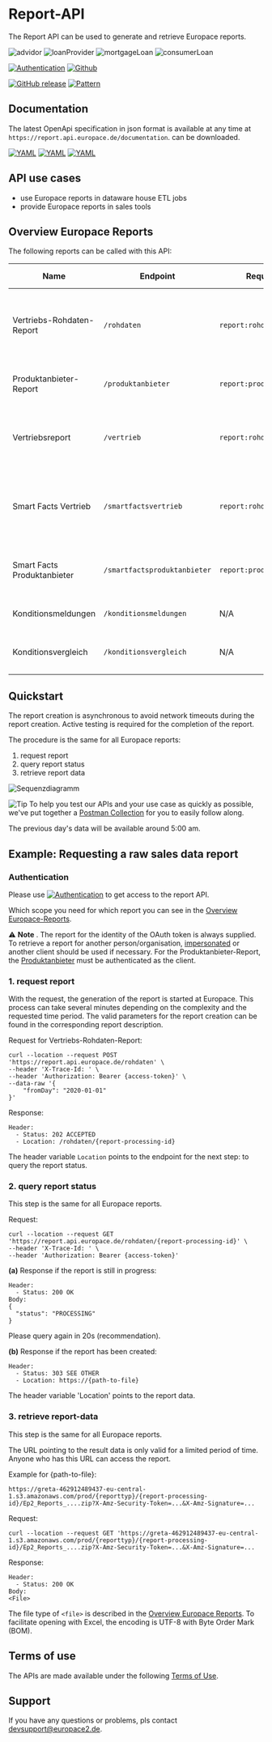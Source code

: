 # Report-API

The Report API can be used to generate and retrieve Europace reports.

![advidor](https://img.shields.io/badge/-advidor-lightblue)
![loanProvider](https://img.shields.io/badge/-loanProvider-lightblue)
![mortgageLoan](https://img.shields.io/badge/-mortgageLoan-lightblue)
![consumerLoan](https://img.shields.io/badge/-consumerLoan-lightblue)

[![Authentication](https://img.shields.io/badge/Auth-OAuth2-green)](https://github.com/europace/authorization-api)
[![Github](https://img.shields.io/badge/-Github-black?logo=github)](https://github.com/europace/report-api)

[![GitHub release](https://img.shields.io/github/v/release/europace/report-api)](https://github.com/europace/report-api/releases)
[![Pattern](https://img.shields.io/badge/Pattern-Tolerant%20Reader-yellowgreen)](https://martinfowler.com/bliki/TolerantReader.html)

## Documentation
The latest OpenApi specification in json format is available at any time at `https://report.api.europace.de/documentation`.
can be downloaded.

[![YAML](https://img.shields.io/badge/OAS-HTML_Doc-lightblue)](https://europace.github.io/report-api/index.html)
[![YAML](https://img.shields.io/badge/OAS-YAML-lightgrey)](https://github.com/europace/report-api/blob/master/report-api.yml)
[![YAML](https://img.shields.io/badge/OAS-JSON-lightgrey)](https://report.api.europace.de/documentation)

## API use cases
- use Europace reports in dataware house ETL jobs
- provide Europace reports in sales tools

## Overview Europace Reports
The following reports can be called with this API:

Name | Endpoint                         | Required Scope                     | File Type/Encoding | Content Description.                                                                                                                                                                                                              
---- |----------------------------------|------------------------------------| :----: |-----------------------------------------------------------------------------------------------------------------------------------------------------------------------------------------------------------------------------------
Vertriebs-Rohdaten-Report | ```/rohdaten```                  | `report:rohdaten:lesen`            | zip/UTF-8 | all relevant data of [Vorgänge, Anträge, Bausteine](https://docs.api.europace.de/common/glossary/) and [Provisionen](https://docs.api.europace.de/common/glossary/) of the advisor<br>Data older than 2014 will not be delivered. |
Produktanbieter-Report | ```/produktanbieter```           | `report:produktanbieter:lesen`     | csv/UTF-8 | the essential data of [Anträge](https://docs.api.europace.de/common/glossary/) with state and [Vertriebsorganisation](https://docs.api.europace.de/common/glossary/)                                                              |
Vertriebsreport | ```/vertrieb```                  | ```report:rohdaten:lesen```        | csv/UTF-8 | the "EUROPACE Report Vertrieb".<br>Data older than 2 years (relative to calling date) will not be delivered.                                                                                                                                                                            | 
Smart Facts Vertrieb | ```/smartfactsvertrieb```        | ```report:rohdaten:lesen```        | XLSM | the “EUROPACE Report Vertrieb” with a graphical interface<br>Data older than 2 years (relative to calling date) will not be delivered.
Smart Facts Produktanbieter | ```/smartfactsproduktanbieter``` | ```report:produktanbieter:lesen``` | XLSM | the “EUROPACE Report Produktanbieter” with a graphical interface
Konditionsmeldungen | ```/konditionsmeldungen``` | N/A | csv/UTF-8 | Konditionsmeldungen that are currently known in BaufiSmart
Konditionsvergleich | ```/konditionsvergleich``` | N/A | csv.gz/UTF-8 | Konditionsvergleich data, only available for product providers.

## Quickstart

The report creation is asynchronous to avoid network timeouts during the report creation. Active testing is required for the completion of the report.

The procedure is the same for all Europace reports:

1. request report
2. query report status
3. retrieve report data

![Sequenzdiagramm](http://www.plantuml.com/plantuml/proxy?cache=no&src=https://raw.githubusercontent.com/europace/report-api/master/resources/processing-report-api.iuml?token=AFSAZZEIDC253X3GO74BDNK7R2KOC)

![Tip](https://img.shields.io/badge/-Tip-yellow) To help you test our APIs and your use case as quickly as possible, we've put together a [Postman Collection](https://github.com/europace/api-schnellstart) for you to easily follow along.

The previous day's data will be available around 5:00 am.

## Example: Requesting a raw sales data report

### Authentication
Please use [![Authentication](https://img.shields.io/badge/Auth-OAuth2-green)](https://github.com/europace/authorization-api) to get access to the report API.

Which scope you need for which report you can see in the [Overview Europace-Reports](https://docs.api.europace.de/baufinanzierung/report/report-api/#europace-reports).

:warning: **Note** \.
The report for the identity of the OAuth token is always supplied. To retrieve a report for another person/organisation, [impersonated](https://docs.api.europace.de/baufinanzierung/authentifizierung/#wie-authentifiziere-ich-verschiedene-benutzer-mit-einem-client-impersionieren) or another client should be used if necessary. For the Produktanbieter-Report, the [Produktanbieter](https://docs.api.europace.de/common/glossary/) must be authenticated as the client.

### 1. request report
With the request, the generation of the report is started at Europace. This process can take several minutes depending on the complexity and the requested time period. The valid parameters for the report creation can be found in the corresponding report description.

Request for Vertriebs-Rohdaten-Report:
```
curl --location --request POST 'https://report.api.europace.de/rohdaten' \
--header 'X-Trace-Id: ' \
--header 'Authorization: Bearer {access-token}' \
--data-raw '{
    "fromDay": "2020-01-01"
}'
```

Response:
```
Header:
  - Status: 202 ACCEPTED
  - Location: /rohdaten/{report-processing-id}
```

The header variable `Location` points to the endpoint for the next step: to query the report status.

### 2. query report status

This step is the same for all Europace reports.

Request:
```
curl --location --request GET 'https://report.api.europace.de/rohdaten/{report-processing-id}' \
--header 'X-Trace-Id: ' \
--header 'Authorization: Bearer {access-token}'
```

**(a)** Response if the report is still in progress:
```
Header:
  - Status: 200 OK
Body:
{
  "status": "PROCESSING"
}
```
Please query again in 20s (recommendation).

**(b)** Response if the report has been created:
```
Header:
  - Status: 303 SEE OTHER
  - Location: https://{path-to-file}
```
The header variable 'Location' points to the report data.

### 3. retrieve report-data

This step is the same for all Europace reports.

The URL pointing to the result data is only valid for a limited period of time. Anyone who has this URL can access the report.

Example for {path-to-file}:
```
https://greta-462912489437-eu-central-1.s3.amazonaws.com/prod/{reporttyp}/{report-processing-id}/Ep2_Reports_....zip?X-Amz-Security-Token=...&X-Amz-Signature=...
```

Request:
```
curl --location --request GET 'https://greta-462912489437-eu-central-1.s3.amazonaws.com/prod/{reporttyp}/{report-processing-id}/Ep2_Reports_....zip?X-Amz-Security-Token=...&X-Amz-Signature=...
```

Response:
```
Header:
  - Status: 200 OK
Body:
<File>
```
The file type of `<file>` is described in the [Overview Europace Reports](https://docs.api.europace.de/baufinanzierung/report/report-api/#übersicht-europace-reports).  To facilitate opening with Excel, the encoding is UTF-8 with Byte Order Mark (BOM).

## Terms of use
The APIs are made available under the following [Terms of Use](https://docs.api.europace.de/nutzungsbedingungen/).

## Support
If you have any questions or problems, pls contact devsupport@europace2.de.
